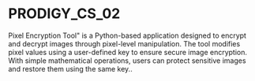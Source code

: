 # PRODIGY_CS_02
Pixel Encryption Tool" is a Python-based application designed to encrypt and decrypt images through pixel-level manipulation. The tool modifies pixel values using a user-defined key to ensure secure image encryption. With simple mathematical operations, users can protect sensitive images and restore them using the same key..
